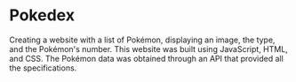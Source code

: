 # Pokedex
Creating a website with a list of Pokémon, displaying an image, the type, and the Pokémon's number.
This website was built using JavaScript, HTML, and CSS. The Pokémon data was obtained through an API that provided all the specifications.
